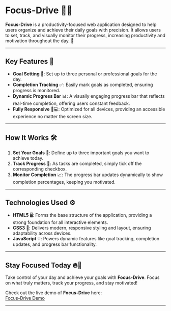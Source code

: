 # Focus-Drive 🎯📅

**Focus-Drive** is a productivity-focused web application designed to help users organize and achieve their daily goals with precision. It allows users to set, track, and visually monitor their progress, increasing productivity and motivation throughout the day. 🚀

---

## Key Features 🔑

- **Goal Setting** 📝: Set up to three personal or professional goals for the day.
- **Completion Tracking** ✅: Easily mark goals as completed, ensuring progress is monitored.
- **Dynamic Progress Bar** 📊: A visually engaging progress bar that reflects real-time completion, offering users constant feedback.
- **Fully Responsive** 📱💻: Optimized for all devices, providing an accessible experience no matter the screen size.

---

## How It Works 🛠️

1. **Set Your Goals** 📝: Define up to three important goals you want to achieve today.
2. **Track Progress** 🔄: As tasks are completed, simply tick off the corresponding checkbox.
3. **Monitor Completion** 📈: The progress bar updates dynamically to show completion percentages, keeping you motivated.

---

## Technologies Used ⚙️

- **HTML5** 🖥️: Forms the base structure of the application, providing a strong foundation for all interactive elements.
- **CSS3** 🎨: Delivers modern, responsive styling and layout, ensuring adaptability across devices.
- **JavaScript** 💡: Powers dynamic features like goal tracking, completion updates, and progress bar functionality.

---

## Stay Focused Today 🔥🌟

Take control of your day and achieve your goals with **Focus-Drive**. Focus on what truly matters, track your progress, and stay motivated!

Check out the live demo of **Focus-Drive** here:  
[Focus-Drive Demo](https://focus-drive.netlify.app/)

---
